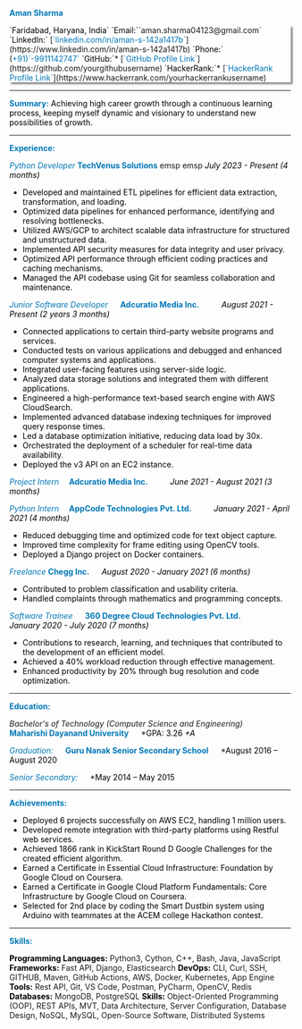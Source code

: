 **<span style="color:#0077B6;">Aman Sharma</span>**

<div style="box-shadow: 3px 3px 3px gray;">
<span style="color:#000;">`Faridabad, Haryana, India`</span>
<span style="color:#000;">`Email:`</span>`aman.sharma04123@gmail.com`
<span style="color:#000;">`LinkedIn:`</span> [<span style="color:#0077B6;">`linkedin.com/in/aman-s-142a1417b`</span>](https://www.linkedin.com/in/aman-s-142a1417b)
<span style="color:#000;">`Phone:`</span> (<span style="color:#0077B6;">+91)`-9911142747`</span>
<span style="color:#000;">`GitHub:`</span>* [<span style="color:#0077B6;">`GitHub Profile Link`</span>](https://github.com/yourgithubusername)
<span style="color:#000;">`HackerRank:`</span>* [<span style="color:#0077B6;">`HackerRank Profile Link`</span>](https://www.hackerrank.com/yourhackerrankusername)
</div>

---

**<span style="color:#0077B6;">Summary:</span>**
<span style="color:#000;">Achieving high career growth through a continuous learning process, keeping myself dynamic and visionary to understand new possibilities of growth.</span>

---

**<span style="color:#0077B6;">Experience:</span>**

*<span style="color:#0077B6;">Python Developer</span>*
    **<span style="color:#0077B6;">TechVenus Solutions</span>** emsp emsp 
     *<span style="color:#000;">July 2023 - Present (4 months)</span>*
- <span style="color:#000;">Developed and maintained ETL pipelines for efficient data extraction, transformation, and loading.</span>
- <span style="color:#000;">Optimized data pipelines for enhanced performance, identifying and resolving bottlenecks.</span>
- <span style="color:#000;">Utilized AWS/GCP to architect scalable data infrastructure for structured and unstructured data.</span>
- <span style="color:#000;">Implemented API security measures for data integrity and user privacy.</span>
- <span style="color:#000;">Optimized API performance through efficient coding practices and caching mechanisms.</span>
- <span style="color:#000;">Managed the API codebase using Git for seamless collaboration and maintenance.</span>

*<span style="color:#0077B6;">Junior Software Developer</span>*  &emsp; 
    **<span style="color:#0077B6;">Adcuratio Media Inc.</span>** &emsp; &emsp; 
    *<span style="color:#000;">August 2021 - Present (2 years 3 months)</span>*
- <span style="color:#000;">Connected applications to certain third-party website programs and services.</span>
- <span style="color:#000;">Conducted tests on various applications and debugged and enhanced computer systems and applications.</span>
- <span style="color:#000;">Integrated user-facing features using server-side logic.</span>
- <span style="color:#000;">Analyzed data storage solutions and integrated them with different applications.</span>
- <span style="color:#000;">Engineered a high-performance text-based search engine with AWS CloudSearch.</span>
- <span style="color:#000;">Implemented advanced database indexing techniques for improved query response times.</span>
- <span style="color:#000;">Led a database optimization initiative, reducing data load by 30x.</span>
- <span style="color:#000;">Orchestrated the deployment of a scheduler for real-time data availability.</span>
- <span style="color:#000;">Deployed the v3 API on an EC2 instance.</span>

*<span style="color:#0077B6;">Project Intern</span>*&emsp; 
    **<span style="color:#0077B6;">Adcuratio Media Inc.</span>** &emsp; &emsp; 
    *<span style="color:#000;">June 2021 - August 2021 (3 months)</span>*

*<span style="color:#0077B6;">Python Intern</span>*&emsp;
    **<span style="color:#0077B6;">AppCode Technologies Pvt. Ltd.</span>** &emsp; &emsp; 
    *<span style="color:#000;">January 2021 - April 2021 (4 months)</span>*
- <span style="color:#000;">Reduced debugging time and optimized code for text object capture.</span>
- <span style="color:#000;">Improved time complexity for frame editing using OpenCV tools.</span>
- <span style="color:#000;">Deployed a Django project on Docker containers.</span>

*<span style="color:#0077B6;">Freelance</span>*
    **<span style="color:#0077B6;">Chegg Inc.</span>** &emsp; 
    *<span style="color:#000;">August 2020 - January 2021 (6 months)</span>* &emsp; &emsp; 
- <span style="color:#000;">Contributed to problem classification and usability criteria.</span>
- <span style="color:#000;">Handled complaints through mathematics and programming concepts.</span>

*<span style="color:#0077B6;">Software Trainee</span>* &emsp; 
    **<span style="color:#0077B6;">360 Degree Cloud Technologies Pvt. Ltd.</span>**  &emsp;  &emsp; 
    *<span style="color:#000;">January 2020 - July 2020 (7 months)</span>*
- <span style="color:#000;">Contributions to research, learning, and techniques that contributed to the development of an efficient model.</span>
- <span style="color:#000;">Achieved a 40% workload reduction through effective management.</span>
- <span style="color:#000;">Enhanced productivity by 20% through bug resolution and code optimization.</span>

---

**<span style="color:#0077B6;">Education:</span>**

*Bachelor's of Technology (Computer Science and Engineering)* &emsp;
    **<span style="color:#0077B6;">Maharishi Dayanand University</span>** &emsp;
    *<span style="color:#000;">GPA: 3.26</span>
    *<span style="color:#000;">+A*</span>

*<span style="color:#0077B6;">Graduation:</span>* &emsp;
    **<span style="color:#0077B6;">Guru Nanak Senior Secondary School</span>** &emsp;
    *<span style="color:#000;">August 2016 – August 2020</span>

*<span style="color:#0077B6;">Senior Secondary:</span>* &emsp;
    *<span style="color:#000;">May 2014 – May 2015</span>

---

**<span style="color:#0077B6;">Achievements:</span>**
- <span style="color:#000;">Deployed 6 projects successfully on AWS EC2, handling 1 million users.</span>
- <span style="color:#000;">Developed remote integration with third-party platforms using Restful web services.</span>
- <span style="color:#000;">Achieved 1866 rank in KickStart Round D Google Challenges for the created efficient algorithm.</span>
- <span style="color:#000;">Earned a Certificate in Essential Cloud Infrastructure: Foundation by Google Cloud on Coursera.</span>
- <span style="color:#000;">Earned a Certificate in Google Cloud Platform Fundamentals: Core Infrastructure by Google Cloud on Coursera.</span>
- <span style="color:#000;">Selected for 2nd place by coding the Smart Dustbin system using Arduino with teammates at the ACEM college Hackathon contest.</span>

---

**<span style="color:#0077B6;">Skills:</span>**

**<span style="color:#000;">Programming Languages:</span>** Python3, Cython, C++, Bash, Java, JavaScript
**<span style="color:#000;">Frameworks:</span>** Fast API, Django, Elasticsearch
**<span style="color:#000;">DevOps:</span>** CLI, Curl, SSH, GITHUB, Maven, GitHub Actions, AWS, Docker, Kubernetes, App Engine
**<span style="color:#000;">Tools:</span>** Rest API, Git, VS Code, Postman, PyCharm, OpenCV, Redis
**<span style="color:#000;">Databases:</span>** MongoDB, PostgreSQL
**<span style="color:#000;">Skills:</span>** Object-Oriented Programming (OOP), REST APIs, MVT, Data Architecture, Server Configuration, Database Design, NoSQL, MySQL, Open-Source Software, Distributed Systems
